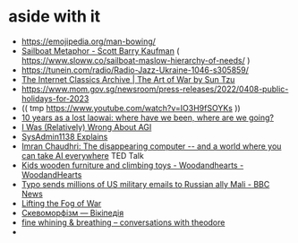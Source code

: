 # aside with it 
- https://emojipedia.org/man-bowing/ 
- [Sailboat Metaphor - Scott Barry Kaufman](https://scottbarrykaufman.com/sailboat-metaphor/#:~:text=The%20human%20needs%20that%20comprise,work%20together%20toward%20greater%20stability.)  ( https://www.sloww.co/sailboat-maslow-hierarchy-of-needs/ )
- https://tunein.com/radio/Radio-Jazz-Ukraine-1046-s305859/
- [The Internet Classics Archive | The Art of War by Sun Tzu](http://classics.mit.edu/Tzu/artwar.html) 
- https://www.mom.gov.sg/newsroom/press-releases/2022/0408-public-holidays-for-2023
- (( tmp https://www.youtube.com/watch?v=IO3H9fSOYKs ))
- [10 years as a lost laowai: where have we been, where are we going?](https://www.lostlaowai.com/blog/site-stuff/10-years-lost-laowai-going/) 
- [I Was (Relatively) Wrong About AGI](https://cerebralab.com/I_Was_%28Relatively%29_Wrong_About_AGI?mode=about) 
- [SysAdmin1138 Explains](https://sysadmin1138.net/mt/blog/) 
- [Imran Chaudhri: The disappearing computer -- and a world where you can take AI everywhere](https://www.ted.com/talks/imran_chaudhri_the_disappearing_computer_and_a_world_where_you_can_take_ai_everywhere/c) TED Talk 
- [Kids wooden furniture and climbing toys - Woodandhearts - WoodandHearts](https://woodandhearts.com/)
- [Typo sends millions of US military emails to Russian ally Mali - BBC News](https://www.bbc.com/news/world-us-canada-66226873)
- [Lifting the Fog of War](https://archive.nytimes.com/www.nytimes.com/books/first/o/owens-fog.html)
- [Скевоморфізм — Вікіпедія](https://uk.wikipedia.org/wiki/%D0%A1%D0%BA%D0%B5%D0%B2%D0%BE%D0%BC%D0%BE%D1%80%D1%84%D1%96%D0%B7%D0%BC)
- [fine whining & breathing – conversations with theodore](https://finewhiningandbreathing.wordpress.com/)
- 
